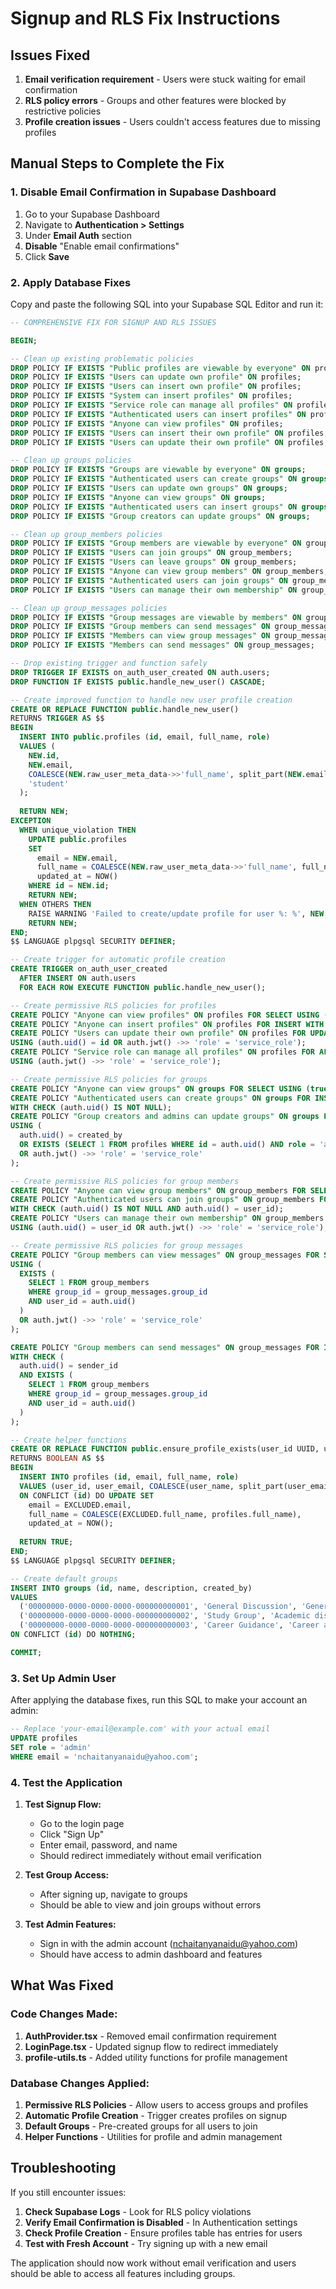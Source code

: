 # Signup and RLS Fix Instructions

## Issues Fixed
1. **Email verification requirement** - Users were stuck waiting for email confirmation
2. **RLS policy errors** - Groups and other features were blocked by restrictive policies
3. **Profile creation issues** - Users couldn't access features due to missing profiles

## Manual Steps to Complete the Fix

### 1. Disable Email Confirmation in Supabase Dashboard

1. Go to your Supabase Dashboard
2. Navigate to **Authentication > Settings**
3. Under **Email Auth** section
4. **Disable** "Enable email confirmations"
5. Click **Save**

### 2. Apply Database Fixes

Copy and paste the following SQL into your Supabase SQL Editor and run it:

```sql
-- COMPREHENSIVE FIX FOR SIGNUP AND RLS ISSUES

BEGIN;

-- Clean up existing problematic policies
DROP POLICY IF EXISTS "Public profiles are viewable by everyone" ON profiles;
DROP POLICY IF EXISTS "Users can update own profile" ON profiles;
DROP POLICY IF EXISTS "Users can insert own profile" ON profiles;
DROP POLICY IF EXISTS "System can insert profiles" ON profiles;
DROP POLICY IF EXISTS "Service role can manage all profiles" ON profiles;
DROP POLICY IF EXISTS "Authenticated users can insert profiles" ON profiles;
DROP POLICY IF EXISTS "Anyone can view profiles" ON profiles;
DROP POLICY IF EXISTS "Users can insert their own profile" ON profiles;
DROP POLICY IF EXISTS "Users can update their own profile" ON profiles;

-- Clean up groups policies
DROP POLICY IF EXISTS "Groups are viewable by everyone" ON groups;
DROP POLICY IF EXISTS "Authenticated users can create groups" ON groups;
DROP POLICY IF EXISTS "Users can update own groups" ON groups;
DROP POLICY IF EXISTS "Anyone can view groups" ON groups;
DROP POLICY IF EXISTS "Authenticated users can insert groups" ON groups;
DROP POLICY IF EXISTS "Group creators can update groups" ON groups;

-- Clean up group_members policies
DROP POLICY IF EXISTS "Group members are viewable by everyone" ON group_members;
DROP POLICY IF EXISTS "Users can join groups" ON group_members;
DROP POLICY IF EXISTS "Users can leave groups" ON group_members;
DROP POLICY IF EXISTS "Anyone can view group members" ON group_members;
DROP POLICY IF EXISTS "Authenticated users can join groups" ON group_members;
DROP POLICY IF EXISTS "Users can manage their own membership" ON group_members;

-- Clean up group_messages policies
DROP POLICY IF EXISTS "Group messages are viewable by members" ON group_messages;
DROP POLICY IF EXISTS "Group members can send messages" ON group_messages;
DROP POLICY IF EXISTS "Members can view group messages" ON group_messages;
DROP POLICY IF EXISTS "Members can send messages" ON group_messages;

-- Drop existing trigger and function safely
DROP TRIGGER IF EXISTS on_auth_user_created ON auth.users;
DROP FUNCTION IF EXISTS public.handle_new_user() CASCADE;

-- Create improved function to handle new user profile creation
CREATE OR REPLACE FUNCTION public.handle_new_user()
RETURNS TRIGGER AS $$
BEGIN
  INSERT INTO public.profiles (id, email, full_name, role)
  VALUES (
    NEW.id,
    NEW.email,
    COALESCE(NEW.raw_user_meta_data->>'full_name', split_part(NEW.email, '@', 1)),
    'student'
  );
  
  RETURN NEW;
EXCEPTION
  WHEN unique_violation THEN
    UPDATE public.profiles 
    SET 
      email = NEW.email,
      full_name = COALESCE(NEW.raw_user_meta_data->>'full_name', full_name),
      updated_at = NOW()
    WHERE id = NEW.id;
    RETURN NEW;
  WHEN OTHERS THEN
    RAISE WARNING 'Failed to create/update profile for user %: %', NEW.id, SQLERRM;
    RETURN NEW;
END;
$$ LANGUAGE plpgsql SECURITY DEFINER;

-- Create trigger for automatic profile creation
CREATE TRIGGER on_auth_user_created
  AFTER INSERT ON auth.users
  FOR EACH ROW EXECUTE FUNCTION public.handle_new_user();

-- Create permissive RLS policies for profiles
CREATE POLICY "Anyone can view profiles" ON profiles FOR SELECT USING (true);
CREATE POLICY "Anyone can insert profiles" ON profiles FOR INSERT WITH CHECK (true);
CREATE POLICY "Users can update their own profile" ON profiles FOR UPDATE 
USING (auth.uid() = id OR auth.jwt() ->> 'role' = 'service_role');
CREATE POLICY "Service role can manage all profiles" ON profiles FOR ALL 
USING (auth.jwt() ->> 'role' = 'service_role');

-- Create permissive RLS policies for groups
CREATE POLICY "Anyone can view groups" ON groups FOR SELECT USING (true);
CREATE POLICY "Authenticated users can create groups" ON groups FOR INSERT 
WITH CHECK (auth.uid() IS NOT NULL);
CREATE POLICY "Group creators and admins can update groups" ON groups FOR UPDATE 
USING (
  auth.uid() = created_by 
  OR EXISTS (SELECT 1 FROM profiles WHERE id = auth.uid() AND role = 'admin')
  OR auth.jwt() ->> 'role' = 'service_role'
);

-- Create permissive RLS policies for group members
CREATE POLICY "Anyone can view group members" ON group_members FOR SELECT USING (true);
CREATE POLICY "Authenticated users can join groups" ON group_members FOR INSERT 
WITH CHECK (auth.uid() IS NOT NULL AND auth.uid() = user_id);
CREATE POLICY "Users can manage their own membership" ON group_members FOR DELETE 
USING (auth.uid() = user_id OR auth.jwt() ->> 'role' = 'service_role');

-- Create permissive RLS policies for group messages
CREATE POLICY "Group members can view messages" ON group_messages FOR SELECT 
USING (
  EXISTS (
    SELECT 1 FROM group_members 
    WHERE group_id = group_messages.group_id 
    AND user_id = auth.uid()
  )
  OR auth.jwt() ->> 'role' = 'service_role'
);

CREATE POLICY "Group members can send messages" ON group_messages FOR INSERT 
WITH CHECK (
  auth.uid() = sender_id 
  AND EXISTS (
    SELECT 1 FROM group_members 
    WHERE group_id = group_messages.group_id 
    AND user_id = auth.uid()
  )
);

-- Create helper functions
CREATE OR REPLACE FUNCTION public.ensure_profile_exists(user_id UUID, user_email TEXT, user_name TEXT DEFAULT NULL)
RETURNS BOOLEAN AS $$
BEGIN
  INSERT INTO profiles (id, email, full_name, role)
  VALUES (user_id, user_email, COALESCE(user_name, split_part(user_email, '@', 1)), 'student')
  ON CONFLICT (id) DO UPDATE SET
    email = EXCLUDED.email,
    full_name = COALESCE(EXCLUDED.full_name, profiles.full_name),
    updated_at = NOW();
  
  RETURN TRUE;
END;
$$ LANGUAGE plpgsql SECURITY DEFINER;

-- Create default groups
INSERT INTO groups (id, name, description, created_by) 
VALUES 
  ('00000000-0000-0000-0000-000000000001', 'General Discussion', 'General chat for all students', NULL),
  ('00000000-0000-0000-0000-000000000002', 'Study Group', 'Academic discussions and study materials', NULL),
  ('00000000-0000-0000-0000-000000000003', 'Career Guidance', 'Career advice and opportunities', NULL)
ON CONFLICT (id) DO NOTHING;

COMMIT;
```

### 3. Set Up Admin User

After applying the database fixes, run this SQL to make your account an admin:

```sql
-- Replace 'your-email@example.com' with your actual email
UPDATE profiles 
SET role = 'admin' 
WHERE email = 'nchaitanyanaidu@yahoo.com';
```

### 4. Test the Application

1. **Test Signup Flow:**
   - Go to the login page
   - Click "Sign Up"
   - Enter email, password, and name
   - Should redirect immediately without email verification

2. **Test Group Access:**
   - After signing up, navigate to groups
   - Should be able to view and join groups without errors

3. **Test Admin Features:**
   - Sign in with the admin account (nchaitanyanaidu@yahoo.com)
   - Should have access to admin dashboard and features

## What Was Fixed

### Code Changes Made:
1. **AuthProvider.tsx** - Removed email confirmation requirement
2. **LoginPage.tsx** - Updated signup flow to redirect immediately
3. **profile-utils.ts** - Added utility functions for profile management

### Database Changes Applied:
1. **Permissive RLS Policies** - Allow users to access groups and profiles
2. **Automatic Profile Creation** - Trigger creates profiles on signup
3. **Default Groups** - Pre-created groups for all users to join
4. **Helper Functions** - Utilities for profile and admin management

## Troubleshooting

If you still encounter issues:

1. **Check Supabase Logs** - Look for RLS policy violations
2. **Verify Email Confirmation is Disabled** - In Authentication settings
3. **Check Profile Creation** - Ensure profiles table has entries for users
4. **Test with Fresh Account** - Try signing up with a new email

The application should now work without email verification and users should be able to access all features including groups.